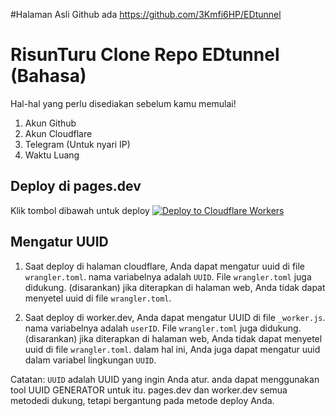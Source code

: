 #Halaman Asli Github ada
https://github.com/3Kmfi6HP/EDtunnel


# RisunTuru Clone Repo EDtunnel (Bahasa)
Hal-hal yang perlu disediakan sebelum kamu memulai!
1. Akun Github
2. Akun Cloudflare
3. Telegram (Untuk nyari IP)
4. Waktu Luang 

## Deploy di pages.dev
Klik tombol dibawah untuk deploy
[![Deploy to Cloudflare Workers](https://deploy.workers.cloudflare.com/button)](https://deploy.workers.cloudflare.com/?url=https://github.com/3Kmfi6HP/EDtunnel)

## Mengatur UUID

1. Saat deploy di halaman cloudflare, Anda dapat mengatur uuid di file `wrangler.toml`. nama variabelnya adalah `UUID`. File `wrangler.toml` juga didukung. (disarankan) jika diterapkan di halaman web, Anda tidak dapat menyetel uuid di file `wrangler.toml`.

2. Saat deploy di worker.dev, Anda dapat mengatur UUID di file `_worker.js`. nama variabelnya adalah `userID`. File `wrangler.toml` juga didukung. (disarankan) jika diterapkan di halaman web, Anda tidak dapat menyetel uuid di file `wrangler.toml`. dalam hal ini, Anda juga dapat mengatur uuid dalam variabel lingkungan `UUID`.

Catatan: `UUID` adalah UUID yang ingin Anda atur. anda dapat menggunakan tool UUID GENERATOR untuk itu.
pages.dev dan worker.dev semua metodedi dukung, tetapi bergantung pada metode deploy Anda.
